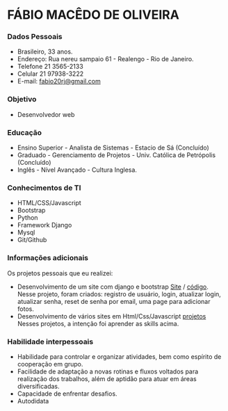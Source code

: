 # FÁBIO MACÊDO DE OLIVEIRA

### Dados Pessoais

* Brasileiro, 33 anos.
* Endereço: Rua nereu sampaio 61 - Realengo - Rio de Janeiro.
* Telefone 21 3565-2133
* Celular 21 97938-3222
* E-mail: fabio20rj@gmail.com


### Objetivo

* Desenvolvedor web

### Educação
 
* Ensino Superior - Analista de Sistemas - Estacio de Sá (Concluído)
* Graduado - Gerenciamento de Projetos - Univ. Católica de Petrópolis (Concluído)
* Inglês - Nível Avançado - Cultura Inglesa.


### Conhecimentos de TI

* HTML/CSS/Javascript 
* Bootstrap
* Python 
* Framework Django 
* Mysql
* Git/Github


### Informações adicionais

Os projetos pessoais que eu realizei:
   * Desenvolvimento de um site com django e bootstrap 
   [Site](href="https://mtnomundao.herokuapp.com/) / [código](https://github.com/ffabiorj/mtnomundao/tree/master/mtnomundao).
       Nesse projeto, foram criados: registro de usuário, login, atualizar login, atualizar senha, reset de senha por email, uma page para adicionar fotos.
   * Desenvolvimento de vários sites em Html/Css/Javascript [projetos](https://codepen.io/ffabiorj/) 
       Nesses projetos, a intenção foi aprender as skills acima.
 

### Habilidade interpessoais

- Habilidade para controlar e organizar atividades, bem como espírito de cooperação em grupo.
- Facilidade de adaptação a novas rotinas e fluxos voltados para realização dos trabalhos, além de aptidão para atuar em áreas diversificadas.
- Capacidade de enfrentar desafios.
- Autodidata 



